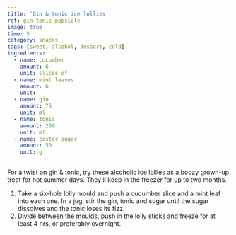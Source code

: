 ```yaml
---
title: 'Gin & tonic ice lollies'
ref: gin-tonic-popsicle
image: true
time: 5
category: snacks
tags: [sweet, alcohol, dessert, cold]
ingredients:
  - name: cucumber
    amount: 6
    unit: slices of
  - name: mint leaves
    amount: 6
    unit:
  - name: gin
    amount: 75
    unit: ml
  - name: tonic
    amount: 250
    unit: ml
  - name: caster sugar
    amount: 50
    unit: g
---
```


For a twist on gin & tonic, try these alcoholic ice lollies as a boozy grown-up treat for hot summer days. They'll keep in the freezer for up to two months.

1. Take a six-hole lolly mould and push a cucumber slice and a mint leaf into each one. In a jug, stir the gin, tonic and sugar until the sugar dissolves and the tonic loses its fizz.
2. Divide between the moulds, push in the lolly sticks and freeze for at least 4 hrs, or preferably overnight.

